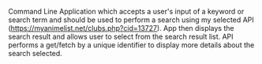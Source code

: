 Command Line Application which accepts a user's input of a keyword or search term and should be used to perform a search using my selected API (https://myanimelist.net/clubs.php?cid=13727). App then displays the search result and allows user to select from the search result list. API performs a get/fetch by a unique identifier to display more details about the search selected.
